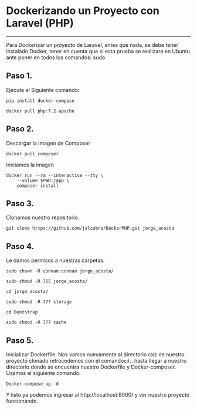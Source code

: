 # Dockerizando un Proyecto con Laravel (PHP)
<hr>
Para Dockerizar un proyecto de Laravel, antes que nada, se debe tener instalado Docker, tener en cuenta que si esta prueba se realizara en Ubuntu ante poner en todos los comandos: sudo

## Paso 1.
Ejecute el Siguiente comando:
```
pip install docker-compose
```
```
docker pull php:7.2-apache
```
## Paso 2.
Descargar la imagen de Composer
```
docker pull composer
```
Iniciamos la imagen
```
docker run --rm --interactive --tty \
    --volume $PWD:/app \
    composer install
```
## Paso 3.
Clonamos nuestro repositorio.
```
git clone https://github.com/jalcobra/DockerPHP.git jorge_acosta
```

## Paso 4.
Le damos permisos a nuestras carpetas.
```
sudo chown -R connan:connan jorge_acosta/
```
```
sudo chmod -R 755 jorge_acosta/
```
```
cd jorge_acosta/
```
```
sudo chmod -R 777 storage
```
```
cd Bootstrap
```
```
sudo chmod -R 777 cache
```
## Paso 5.
Inicializar Dockerfile.
Nos vamos nuevamente al directorio raíz de nuestro proyecto clonado retrocedemos con el comando``` cd.. ```hasta llegar a nuestro directorio donde se encuentra nuestro Dockerfile y Docker-composer.
<br>
Usamos el siguiente comando:
```
Docker-compose up -d
```
Y listo ya podemos ingresar al http://localhost:8000/ y ver nuestro proyecto funcionando.

